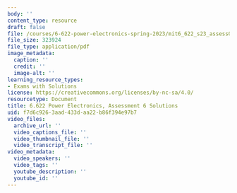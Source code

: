 ```yaml
---
body: ''
content_type: resource
draft: false
file: /courses/6-622-power-electronics-spring-2023/mit6_622_s23_assess06_sol.pdf
file_size: 323924
file_type: application/pdf
image_metadata:
  caption: ''
  credit: ''
  image-alt: ''
learning_resource_types:
- Exams with Solutions
license: https://creativecommons.org/licenses/by-nc-sa/4.0/
resourcetype: Document
title: 6.622 Power Electronics, Assessment 6 Solutions
uid: f7d6c926-3aad-433d-aa22-b86f394e97b7
video_files:
  archive_url: ''
  video_captions_file: ''
  video_thumbnail_file: ''
  video_transcript_file: ''
video_metadata:
  video_speakers: ''
  video_tags: ''
  youtube_description: ''
  youtube_id: ''
---
```

